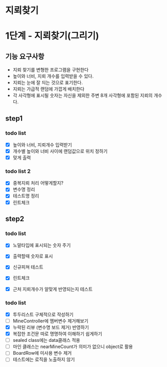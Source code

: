 # 지뢰찾기

# 1단계 - 지뢰찾기(그리기)

## 기능 요구사항
- 지뢰 찾기를 변형한 프로그램을 구현한다
- 높이와 너비, 지뢰 개수를 입력받을 수 있다.
- 지뢰는 눈에 잘 듸는 것으로 표기한다.
- 지뢰는 가급적 랜덤에 가깝게 배치한다
- 각 사각형에 표시될 숫자는 자신을 제외한 주변 8개 사각형에 포함된 지뢰의 개수다.

## step1
### todo list
- [x] 높이와 너비, 지뢰개수 입력받기
- [x] 개수별 높이와 너비 사이에 랜덤값으로 위치 정하기
- [x] 맞게 출력

### todo list 2
- [x] 중복지뢰 처리 어떻게할지?
- [x] 변수명 정리
- [x] 테스트명 정리
- [x] 린트체크

## step2

### todo list
- [x] 노말타입에 표시되는 숫자 주기
- [x] 출력할때 숫자로 표시
- [x] 신규피쳐 테스트
- [x] 린트체크
- [x] 근처 지뢰개수가 알맞게 반영되는지 테스트


### todo list
- [x] 투두리스트 구체적으로 작성하기
- [ ] MineController에 멤버변수 제거해보기
- [x] 누락된 리뷰 (변수명 보드 제거) 반영하기
- [x] 복잡한 조건문 따로 명명하여 이해하기 쉽게하기
- [ ] sealed class에는 data클래스 적용
- [ ] 마인 클래스는 nearMineCount가 의미가 없으니 object로 활용
- [ ] BoardRow에 미사용 변수 제거
- [ ] 테스트에는 로직을 노출하지 않기